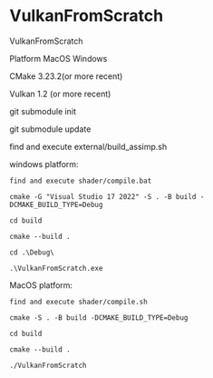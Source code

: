 # VulkanFromScratch
VulkanFromScratch

Platform MacOS Windows


CMake 3.23.2(or more recent)

Vulkan 1.2 (or more recent)


git submodule init

git submodule update

find and execute external/build_assimp.sh

windows platform:
    
    find and execute shader/compile.bat
    
    cmake -G "Visual Studio 17 2022" -S . -B build -DCMAKE_BUILD_TYPE=Debug

    cd build

    cmake --build .

    cd .\Debug\

    .\VulkanFromScratch.exe

MacOS platform:

    find and execute shader/compile.sh

    cmake -S . -B build -DCMAKE_BUILD_TYPE=Debug

    cd build

    cmake --build .

    ./VulkanFromScratch